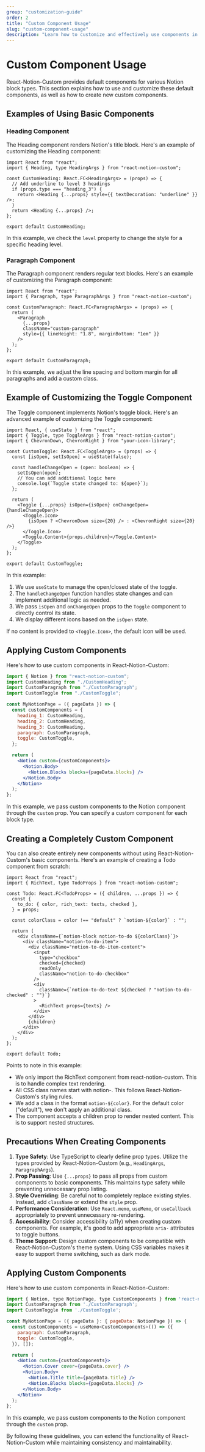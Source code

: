 ```yaml
---
group: "customization-guide"
order: 2
title: "Custom Component Usage"
slug: "custom-component-usage"
description: "Learn how to customize and effectively use components in React-Notion-Custom."
---
```


# Custom Component Usage

React-Notion-Custom provides default components for various Notion block types. This section explains how to use and customize these default components, as well as how to create new custom components.

## Examples of Using Basic Components

### Heading Component

The Heading component renders Notion's title block. Here's an example of customizing the Heading component:

```tsx
import React from "react";
import { Heading, type HeadingArgs } from "react-notion-custom";

const CustomHeading: React.FC<HeadingArgs> = (props) => {
  // Add underline to level 3 headings
  if (props.type === "heading_3") {
    return <Heading {...props} style={{ textDecoration: "underline" }} />;
  }
  return <Heading {...props} />;
};

export default CustomHeading;
```

In this example, we check the `level` property to change the style for a specific heading level.

### Paragraph Component

The Paragraph component renders regular text blocks. Here's an example of customizing the Paragraph component:

```tsx
import React from "react";
import { Paragraph, type ParagraphArgs } from "react-notion-custom";

const CustomParagraph: React.FC<ParagraphArgs> = (props) => {
  return (
    <Paragraph
      {...props}
      className="custom-paragraph"
      style={{ lineHeight: "1.8", marginBottom: "1em" }}
    />
  );
};

export default CustomParagraph;
```

In this example, we adjust the line spacing and bottom margin for all paragraphs and add a custom class.

## Example of Customizing the Toggle Component

The Toggle component implements Notion's toggle block. Here's an advanced example of customizing the Toggle component:

```tsx
import React, { useState } from "react";
import { Toggle, type ToggleArgs } from "react-notion-custom";
import { ChevronDown, ChevronRight } from "your-icon-library";

const CustomToggle: React.FC<ToggleArgs> = (props) => {
  const [isOpen, setIsOpen] = useState(false);

  const handleChangeOpen = (open: boolean) => {
    setIsOpen(open);
    // You can add additional logic here
    console.log(`Toggle state changed to: ${open}`);
  };

  return (
    <Toggle {...props} isOpen={isOpen} onChangeOpen={handleChangeOpen}>
      <Toggle.Icon>
        {isOpen ? <ChevronDown size={20} /> : <ChevronRight size={20} />}
      </Toggle.Icon>
      <Toggle.Content>{props.children}</Toggle.Content>
    </Toggle>
  );
};

export default CustomToggle;
```

In this example:

1. We use `useState` to manage the open/closed state of the toggle.
2. The `handleChangeOpen` function handles state changes and can implement additional logic as needed.
3. We pass `isOpen` and `onChangeOpen` props to the `Toggle` component to directly control its state.
4. We display different icons based on the `isOpen` state.

If no content is provided to `<Toggle.Icon>`, the default icon will be used.

## Applying Custom Components

Here's how to use custom components in React-Notion-Custom:

```jsx
import { Notion } from "react-notion-custom";
import CustomHeading from "./CustomHeading";
import CustomParagraph from "./CustomParagraph";
import CustomToggle from "./CustomToggle";

const MyNotionPage = ({ pageData }) => {
  const customComponents = {
    heading_1: CustomHeading,
    heading_2: CustomHeading,
    heading_3: CustomHeading,
    paragraph: CustomParagraph,
    toggle: CustomToggle,
  };

  return (
    <Notion custom={customComponents}>
      <Notion.Body>
        <Notion.Blocks blocks={pageData.blocks} />
      </Notion.Body>
    </Notion>
  );
};
```

In this example, we pass custom components to the Notion component through the `custom` prop. You can specify a custom component for each block type.

## Creating a Completely Custom Component

You can also create entirely new components without using React-Notion-Custom's basic components. Here's an example of creating a Todo component from scratch:

```tsx
import React from "react";
import { RichText, type TodoProps } from "react-notion-custom";

const Todo: React.FC<TodoProps> = ({ children, ...props }) => {
  const {
    to_do: { color, rich_text: texts, checked },
  } = props;

  const colorClass = color !== "default" ? `notion-${color}` : "";

  return (
    <div className={`notion-block notion-to-do ${colorClass}`}>
      <div className="notion-to-do-item">
        <div className="notion-to-do-item-content">
          <input
            type="checkbox"
            checked={checked}
            readOnly
            className="notion-to-do-checkbox"
          />
          <div
            className={`notion-to-do-text ${checked ? "notion-to-do-checked" : ""}`}
          >
            <RichText props={texts} />
          </div>
        </div>
        {children}
      </div>
    </div>
  );
};

export default Todo;
```

Points to note in this example:

- We only import the RichText component from react-notion-custom. This is to handle complex text rendering.
- All CSS class names start with notion-. This follows React-Notion-Custom's styling rules.
- We add a class in the format `notion-${color}`. For the default color ("default"), we don't apply an additional class.
- The component accepts a children prop to render nested content. This is to support nested structures.

## Precautions When Creating Components

1. **Type Safety**: Use TypeScript to clearly define prop types. Utilize the types provided by React-Notion-Custom (e.g., `HeadingArgs`, `ParagraphArgs`).
2. **Prop Passing**: Use `{...props}` to pass all props from custom components to basic components. This maintains type safety while preventing unnecessary prop listing.
3. **Style Overriding**: Be careful not to completely replace existing styles. Instead, add `className` or extend the `style` prop.
4. **Performance Consideration**: Use `React.memo`, `useMemo`, or `useCallback` appropriately to prevent unnecessary re-rendering.
5. **Accessibility**: Consider accessibility (a11y) when creating custom components. For example, it's good to add appropriate `aria-` attributes to toggle buttons.
6. **Theme Support**: Design custom components to be compatible with React-Notion-Custom's theme system. Using CSS variables makes it easy to support theme switching, such as dark mode.

## Applying Custom Components

Here's how to use custom components in React-Notion-Custom:

```jsx
import { Notion, type NotionPage, type CustomComponents } from 'react-notion-custom';
import CustomParagraph from './CustomParagraph';
import CustomToggle from './CustomToggle';

const MyNotionPage = ({ pageData }: { pageData: NotionPage }) => {
  const customComponents = useMemo<CustomComponents>(() => ({
    paragraph: CustomParagraph,
    toggle: CustomToggle,
  }), []);

  return (
    <Notion custom={customComponents}>
      <Notion.Cover cover={pageData.cover} />
      <Notion.Body>
        <Notion.Title title={pageData.title} />
        <Notion.Blocks blocks={pageData.blocks} />
      </Notion.Body>
    </Notion>
  );
};
```

In this example, we pass custom components to the Notion component through the `custom` prop.

By following these guidelines, you can extend the functionality of React-Notion-Custom while maintaining consistency and maintainability.
